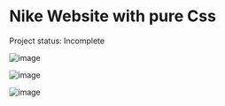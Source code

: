 # Nike Website with pure Css
 Project status: Incomplete
  
  
![image](https://github.com/15Math/NikeClone-Css/assets/125575617/f2f8e3f4-8dd5-4669-a2f5-b9ffe2c02d72)

    
![image](https://github.com/15Math/NikeClone-Css/assets/125575617/0412cf17-18f1-429d-a273-d2d13b7b7886)


![image](https://github.com/15Math/NikeClone-Css/assets/125575617/356ecdf6-1839-4013-b662-8f61354b78d0)
